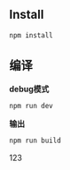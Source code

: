 ## Install
```bash
npm install
```

## 编译
**debug模式**
```bash
npm run dev
```
**输出**
```bash
npm run build
```
123